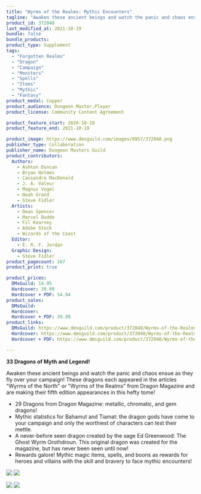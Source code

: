 ```yaml
---
title: "Wyrms of the Realms: Mythic Encounters"
tagline: "Awaken these ancient beings and watch the panic and chaos ensue as they fly over your campaign!"
product_id: 372048
last_modified_at: 2021-10-19
bundle: false
bundle_products:
product_type: Supplement
tags:
  - "Forgotten Realms"
  - "Dragon"
  - "Campaign"
  - "Monsters"
  - "Spells"
  - "Items"
  - "Mythic"
  - "Fantasy"
product_medal: Copper
product_audience: Dungeon Master,Player
product_license: Community Content Agreement

product_feature_start: 2020-10-19
product_feature_end: 2021-10-19

product_image: https://www.dmsguild.com/images/8957/372048.png
publisher_type: Collaboration
publisher_name: Dungeon Masters Guild
product_contributors:
  Authors: 
    - Ashton Duncan
    - Bryan Holmes
    - Cassandra MacDonald
    - J. A. Valeur
    - Magnus Vogel
    - Noah Grand
    - Steve Fidler
  Artists: 
    - Dean Spencer
    - Marcel Budde
    - Fil Kearney
    - Adobe Stock
    - Wizards of the Coast
  Editor: 
    - E. R. F. Jordan
  Graphic Design: 
    - Steve Fidler
product_pagecount: 167
product_print: true

product_prices:
  DMsGuild: 14.95
  Hardcover: 39.99
  Hardcover + PDF: 54.94
product_sales:
  DMsGuild:
  Hardcover:
  Hardcover + PDF: 39.99
product_links:
  DMsGuild: https://www.dmsguild.com/product/372048/Wyrms-of-the-Realms-Mythic-Encounters?affiliate_id=1713687
  Hardcover: https://www.dmsguild.com/product/372048/Wyrms-of-the-Realms-Mythic-Encounters?affiliate_id=1713687
  Hardcover + PDF: https://www.dmsguild.com/product/372048/Wyrms-of-the-Realms-Mythic-Encounters?affiliate_id=1713687

---
```


**33 Dragons of Myth and Legend!**

Awaken these ancient beings and watch the panic and chaos ensue as they fly over your campaign! These dragons each appeared in the articles "Wyrms of the North" or "Wyrms of the Realms" from Dragon Magazine and are making their fifth edition appearances in this hefty tome!

- 29 Dragons from Dragon Magazine: metallic, chromatic, and gem dragons!
- Mythic statistics for Bahamut and Tiamat: the dragon gods have come to your campaign and only the worthiest of characters can test their mettle.
- A never-before seen dragon created by the sage Ed Greenwood: The Ghost Wyrm Orothdroun. This original dragon was created for the magazine, but has never been seen until now!
- Rewards galore! Mythic magic items, spells, and boons as rewards for heroes and villains with the skill and bravery to face mythic encounters!

<img src="https://i.imgur.com/IaMtiGx.png"> <img src="https://i.imgur.com/xUCsosB.png">

<img src="https://i.imgur.com/6hwLhkq.png"> <img src="https://i.imgur.com/FaAmThX.png">